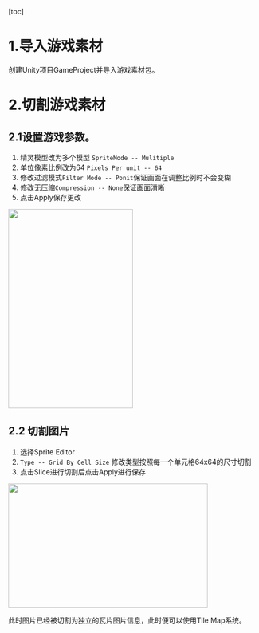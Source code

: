 [toc]

# 1.导入游戏素材

创建Unity项目GameProject并导入游戏素材包。

# 2.切割游戏素材
## 2.1设置游戏参数。
1. 精灵模型改为多个模型 `SpriteMode -- Mulitiple`
2. 单位像素比例改为64 `Pixels Per unit -- 64`
3. 修改过滤模式`Filter Mode -- Ponit`保证画面在调整比例时不会变糊
4. 修改无压缩`Compression -- None`保证画面清晰
5. 点击Apply保存更改
<img src ="https://img-blog.csdnimg.cn/20201016195858174.png"   height="400" width="250">

## 2.2 切割图片
1. 选择Sprite Editor
2. `Type -- Grid By Cell Size` 修改类型按照每一个单元格64x64的尺寸切割
3. 点击Slice进行切割后点击Apply进行保存
<img src ="https://img-blog.csdnimg.cn/20201016200544197.png"   height="250" width="400">

此时图片已经被切割为独立的瓦片图片信息，此时便可以使用Tile Map系统。